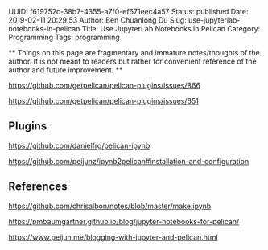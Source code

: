 UUID: f619752c-38b7-4355-a7f0-ef671eec4a57
Status: published
Date: 2019-02-11 20:29:53
Author: Ben Chuanlong Du
Slug: use-jupyterlab-notebooks-in-pelican
Title: Use JupyterLab Notebooks in Pelican
Category: Programming
Tags: programming

**
Things on this page are
fragmentary and immature notes/thoughts of the author.
It is not meant to readers
but rather for convenient reference of the author and future improvement.
**

https://github.com/getpelican/pelican-plugins/issues/866

https://github.com/getpelican/pelican-plugins/issues/651

## Plugins 

https://github.com/danielfrg/pelican-ipynb

https://github.com/peijunz/ipynb2pelican#installation-and-configuration

## References

https://github.com/chrisalbon/notes/blob/master/make.ipynb

https://pmbaumgartner.github.io/blog/jupyter-notebooks-for-pelican/

https://www.peijun.me/blogging-with-jupyter-and-pelican.html
